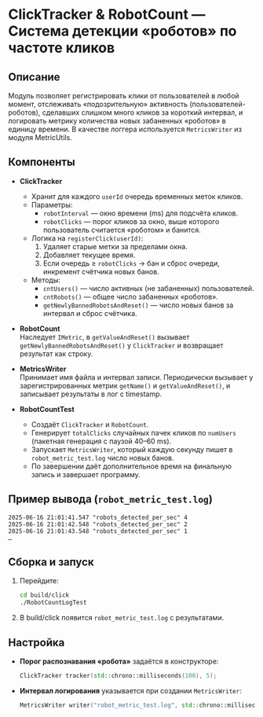 # ClickTracker & RobotCount — Система детекции «роботов» по частоте кликов

## Описание  
Модуль позволяет регистрировать клики от пользователей в любой момент, отслеживать «подозрительную» активность (пользователей-роботов), сделавших слишком много кликов за короткий интервал, и логировать метрику количества новых забаненных «роботов» в единицу времени. В качестве логгера используется `MetricsWriter` из модуля MetricUtils.

## Компоненты

- **ClickTracker**  
  - Хранит для каждого `userId` очередь временных меток кликов.  
  - Параметры:  
    - `robotInterval` — окно времени (ms) для подсчёта кликов.  
    - `robotClicks` — порог кликов за окно, выше которого пользователь считается «роботом» и банится.  
  - Логика на `registerClick(userId)`:  
    1. Удаляет старые метки за пределами окна.  
    2. Добавляет текущее время.  
    3. Если очередь ≥ `robotClicks` → бан и сброс очереди, инкремент счётчика новых банов.  
  - Методы:  
    - `cntUsers()` — число активных (не забаненных) пользователей.  
    - `cntRobots()` — общее число забаненных «роботов».  
    - `getNewlyBannedRobotsAndReset()` — число новых банов за интервал и сброс счётчика.  

- **RobotCount**  
  Наследует `IMetric`, в `getValueAndReset()` вызывает `getNewlyBannedRobotsAndReset()` у `ClickTracker` и возвращает результат как строку.

- **MetricsWriter**  
  Принимает имя файла и интервал записи. Периодически вызывает у зарегистрированных метрик `getName()` и `getValueAndReset()`, и записывает результаты в лог с timestamp.

- **RobotCountTest**  
  - Создаёт `ClickTracker` и `RobotCount`.  
  - Генерирует `totalClicks` случайных пачек кликов по `numUsers` (пакетная генерация с паузой 40–60 ms).  
  - Запускает `MetricsWriter`, который каждую секунду пишет в `robot_metric_test.log` число новых банов.  
  - По завершении даёт дополнительное время на финальную запись и завершает программу.

## Пример вывода (`robot_metric_test.log`)  
```text
2025-06-16 21:01:41.547 "robots_detected_per_sec" 4
2025-06-16 21:01:42.548 "robots_detected_per_sec" 2
2025-06-16 21:01:43.548 "robots_detected_per_sec" 1
…
```

## Сборка и запуск

1. Перейдите:
   ```bash
   cd build/click
   ./RobotCountLogTest
   ```
2. В build/click появится `robot_metric_test.log` с результатами.

## Настройка

- **Порог распознавания «робота»** задаётся в конструкторе:
  ```cpp
  ClickTracker tracker(std::chrono::milliseconds(100), 5);
  ```
- **Интервал логирования** указывается при создании `MetricsWriter`:
  ```cpp
  MetricsWriter writer("robot_metric_test.log", std::chrono::milliseconds(1000));
  ```